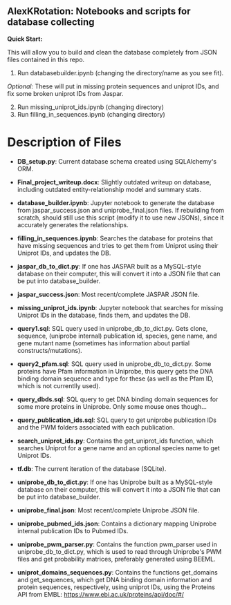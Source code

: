 ## AlexKRotation: Notebooks and scripts for database collecting

**Quick Start:** 

This will allow you to build and clean the database completely from JSON files contained in this repo.
1. Run databasebuilder.ipynb (changing the directory/name as you see fit).

*Optional:* 
These will put in missing protein sequences and uniprot IDs, and fix some broken uniprot IDs from Jaspar.

2. Run missing_uniprot_ids.ipynb (changing directory)
3. Run filling_in_sequences.ipynb (changing directory)

# Description of Files

- **DB_setup.py**: Current database schema created using SQLAlchemy's ORM. 

- **Final_project_writeup.docx**: Slightly outdated writeup on database, including outdated entity-relationship model and summary stats.

- **database_builder.ipynb**: Jupyter notebook to generate the database from jaspar_success.json and uniprobe_final.json files. If rebuilding from scratch, should still use this script (modify it to use new JSONs), since it accurately generates the relationships.

- **filling_in_sequences.ipynb**: Searches the database for proteins that have missing sequences and tries to get them from Uniprot using their Uniprot IDs, and updates the DB.

- **jaspar_db_to_dict.py**: If one has JASPAR built as a MySQL-style database on their computer, this will convert it into a JSON file that can be put into database_builder.

- **jaspar_success.json**: Most recent/complete JASPAR JSON file.

- **missing_uniprot_ids.ipynb**: Jupyter notebook that searches for missing Uniprot IDs in the database, finds them, and updates the DB.

- **query1.sql**: SQL query used in uniprobe_db_to_dict.py. Gets clone, sequence, (uniprobe internal) publication id, species, gene name, and gene mutant name (sometimes has information about partial constructs/mutations).

- **query2_pfam.sql**: SQL query used in uniprobe_db_to_dict.py. Some proteins have Pfam information in Uniprobe, this query gets the DNA binding domain sequence and type for these (as well as the Pfam ID, which is not currentlly used).

- **query_dbds.sql**: SQL query to get DNA binding domain sequences for some more proteins in Uniprobe. Only some mouse ones though... 

- **query_publication_ids.sql**: SQL query to get uniprobe publication IDs and the PWM folders associated with each publication.

- **search_uniprot_ids.py**: Contains the get_uniprot_ids function, which searches Uniprot for a gene name and an optional species name to get Uniprot IDs.

- **tf.db**: The current iteration of the database (SQLite).

- **uniprobe_db_to_dict.py**: If one has Uniprobe built as a MySQL-style database on their computer, this will convert it into a JSON file that can be put into database_builder.

- **uniprobe_final.json**: Most recent/complete Uniprobe JSON file.

- **uniprobe_pubmed_ids.json**: Contains a dictionary mapping Uniprobe internal publication IDs to Pubmed IDs.

- **uniprobe_pwm_parser.py**: Contains the function pwm_parser used in uniprobe_db_to_dict.py, which is used to read through Uniprobe's PWM files and get probability matrices, preferably generated using BEEML.

- **uniprot_domains_sequences.py**: Contains the functions get_domains and get_sequences, which get DNA binding domain information and protein sequences, respectively, using uniprot IDs, using the Proteins API from EMBL: https://www.ebi.ac.uk/proteins/api/doc/#/
